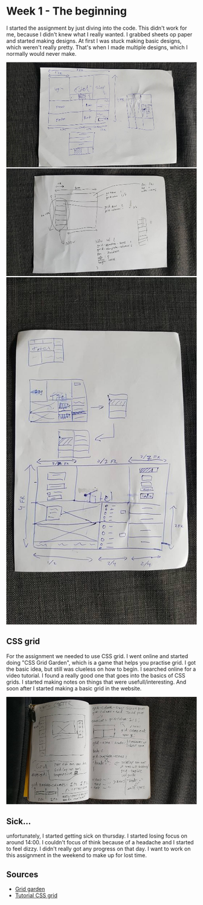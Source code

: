 # Week 1 - The beginning
I started the assignment by just diving into the code. This didn't work for me, because I didn't knew what I really wanted. I grabbed sheets op paper and started making designs. At first I was stuck making basic designs, which weren't really pretty. That's when I made multiple designs, which I normally would never make.

![First design][week1design1]
![Third design][week1design3]
![Secondond design][week1design2]


## CSS grid
For the assignment we needed to use CSS grid. I went online and started doing "CSS Grid Garden", which is a game that helps you practise grid. I got the basic idea, but still was clueless on how to begin. I searched online for a video tutorial. I found a really good one that goes into the basics of CSS grids. I started making notes on things that were usefull/interesting. And soon after I started making a basic grid in the website.

![Video notes][week1videonote1]

## Sick...
unfortunately, I started getting sick on thursday. I started losing focus on around 14:00. I couldn't focus of think because of a headache and I started to feel dizzy. I didn't really got any progress on that day. I want to work on this assignment in the weekend to make up for lost time.

[week1design1]: week1design1.jpg
[week1design2]: week1design2.jpg
[week1design3]: week1design3.jpg
[week1videonote1]: week1videonote1.jpg

## Sources
* [Grid garden](http://cssgridgarden.com/)
* [Tutorial CSS grid](https://www.youtube.com/watch?v=HgwCeNVPlo0)
